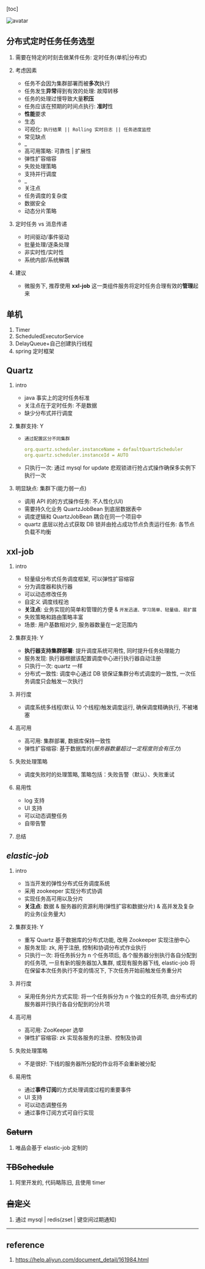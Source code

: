 [toc]

![avatar](/static/image/pickup-job.png)

## 分布式定时任务任务选型

1. 需要在特定的时刻去做某件任务: 定时任务(单机|分布式)
2. 考虑因素

   - 任务不会因为集群部署而被**多次**执行
   - 任务发生**异常**得到有效的处理: 故障转移
   - 任务的处理过慢导致大量**积压**
   - 任务应该在预期的时间点执行: **准时**性
   - **性能**要求
   - 生态
   - 可视化: `执行结果 || Rolling 实时日志 || 任务进度监控`
   - 常见缺点
   - \_
   - 高可用策略: 可靠性 | 扩展性
   - 弹性扩容缩容
   - 失败处理策略
   - 支持并行调度
   - \_
   - 关注点
   - 任务调度的复杂度
   - 数据安全
   - 动态分片策略

3. 定时任务 vs 消息传递

   - 时间驱动/事件驱动
   - 批量处理/逐条处理
   - 非实时性/实时性
   - 系统内部/系统解耦

4. 建议

   - 微服务下, 推荐使用 **xxl-job** 这一类组件服务将定时任务合理有效的**管理**起来

## 单机

1. Timer
2. ScheduledExecutorService
3. DelayQueue+自己创建执行线程
4. spring 定时框架

## Quartz

1. intro

   - java 事实上的定时任务标准
   - 关注点在于定时任务: 不是数据
   - 缺少分布式并行调度

2. 集群支持: Y

   - `通过配置区分不同集群`

     ```yml
     org.quartz.scheduler.instanceName = defaultQuartzScheduler
     org.quartz.scheduler.instanceId = AUTO
     ```

   - 只执行一次: 通过 mysql for update 悲观锁进行抢占式操作确保多实例下执行一次

3. 明显缺点: 集群下(能力弱一点)

   - 调用 API 的的方式操作任务: 不人性化(UI)
   - 需要持久化业务 QuartzJobBean 到底层数据表中
   - 调度逻辑和 QuartzJobBean 耦合在同一个项目中
   - quartz 底层以抢占式获取 DB 锁并由抢占成功节点负责运行任务: 各节点负载不均衡

## **xxl-job**

1. intro

   - 轻量级分布式任务调度框架, 可以弹性扩容缩容
   - 分为调度器和执行器
   - 可以动态修改任务
   - 自定义 调度线程池
   - **关注点**: 业务实现的简单和管理的方便 & `开发迅速、学习简单、轻量级、易扩展`
   - 失败策略和路由策略丰富
   - 场景: 用户基数相对少, 服务器数量在一定范围内

2. 集群支持: Y

   - **执行器支持集群部署**: 提升调度系统可用性, 同时提升任务处理能力
   - 服务发现: 执行器根据该配置调度中心进行执行器自动注册
   - 只执行一次: quartz 一样
   - 分布式一致性: 调度中心通过 DB 锁保证集群分布式调度的一致性, 一次任务调度只会触发一次执行

3. 并行度

   - 调度系统多线程(默认 10 个线程)触发调度运行, 确保调度精确执行, 不被堵塞

4. 高可用

   - 高可用: 集群部署, 数据库保持一致性
   - 弹性扩容缩容: 基于数据库的(_服务器数量超过一定程度则会有压力_)

5. 失败处理策略

   - 调度失败时的处理策略, 策略包括：失败告警（默认）、失败重试

6. 易用性

   - log 支持
   - UI 支持
   - 可以动态调整任务
   - 自带告警

7. 总结

## _elastic-job_

1. intro

   - 当当开发的弹性分布式任务调度系统
   - 采用 zookeeper 实现分布式协调
   - 实现任务高可用以及分片
   - **关注点**: 数据 & 服务器的资源利用(弹性扩容和数据分片) & 高并发及复杂的业务(业务量大)

2. 集群支持: Y

   - 重写 Quartz 基于数据库的分布式功能, 改用 Zookeeper 实现注册中心
   - 服务发现: zk, 用于注册, 控制和协调分布式作业执行
   - 只执行一次: 将任务拆分为 n 个任务项后, 各个服务器分别执行各自分配到的任务项, 一旦有新的服务器加入集群, 或现有服务器下线, elastic-job 将在保留本次任务执行不变的情况下, 下次任务开始前触发任务重分片

3. 并行度

   - 采用任务分片方式实现: 将一个任务拆分为 n 个独立的任务项, 由分布式的服务器并行执行各自分配到的分片项

4. 高可用

   - 高可用: ZooKeeper 选举
   - 弹性扩容缩容: zk 实现各服务的注册、控制及协调

5. 失败处理策略

   - 不是很好: 下线的服务器所分配的作业将不会重新被分配

6. 易用性

   - 通过**事件订阅**的方式处理调度过程的重要事件
   - UI 支持
   - 可以动态调整任务
   - 通过事件订阅方式可自行实现

## ~~Saturn~~

1. 唯品会基于 elastic-job 定制的

## ~~TBSchedule~~

1. 阿里开发的, 代码略陈旧, 且使用 timer

## ~~自定义~~

1. 通过 mysql | redis(zset | 键空间过期通知)

---

## reference

1. https://help.aliyun.com/document_detail/161984.html
